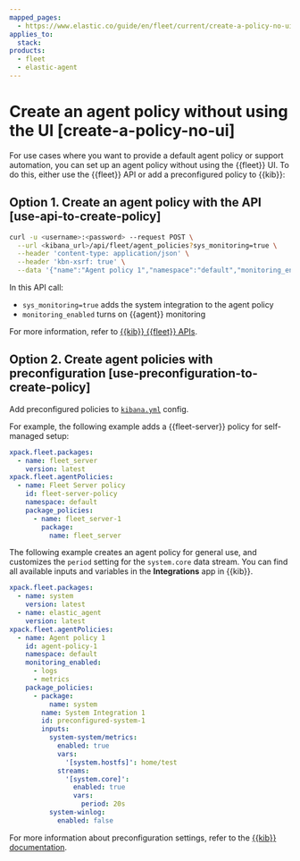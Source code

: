 ```yaml
---
mapped_pages:
  - https://www.elastic.co/guide/en/fleet/current/create-a-policy-no-ui.html
applies_to:
  stack:
products:
  - fleet
  - elastic-agent
---
```


# Create an agent policy without using the UI [create-a-policy-no-ui]

For use cases where you want to provide a default agent policy or support automation, you can set up an agent policy without using the {{fleet}} UI. To do this, either use the {{fleet}} API or add a preconfigured policy to {{kib}}:


## Option 1. Create an agent policy with the API [use-api-to-create-policy]

```sh
curl -u <username>:<password> --request POST \
  --url <kibana_url>/api/fleet/agent_policies?sys_monitoring=true \
  --header 'content-type: application/json' \
  --header 'kbn-xsrf: true' \
  --data '{"name":"Agent policy 1","namespace":"default","monitoring_enabled":["logs","metrics"]}'
```

In this API call:

* `sys_monitoring=true` adds the system integration to the agent policy
* `monitoring_enabled` turns on {{agent}} monitoring

For more information, refer to [{{kib}} {{fleet}} APIs](/reference/fleet/fleet-api-docs.md).


## Option 2. Create agent policies with preconfiguration [use-preconfiguration-to-create-policy]

Add preconfigured policies to [`kibana.yml`](/deploy-manage/stack-settings.md) config.

For example, the following example adds a {{fleet-server}} policy for self-managed setup:

```yaml
xpack.fleet.packages:
  - name: fleet_server
    version: latest
xpack.fleet.agentPolicies:
  - name: Fleet Server policy
    id: fleet-server-policy
    namespace: default
    package_policies:
      - name: fleet_server-1
        package:
          name: fleet_server
```

The following example creates an agent policy for general use, and customizes the `period` setting for the `system.core` data stream. You can find all available inputs and variables in the **Integrations** app in {{kib}}.

```yaml
xpack.fleet.packages:
  - name: system
    version: latest
  - name: elastic_agent
    version: latest
xpack.fleet.agentPolicies:
  - name: Agent policy 1
    id: agent-policy-1
    namespace: default
    monitoring_enabled:
      - logs
      - metrics
    package_policies:
      - package:
          name: system
        name: System Integration 1
        id: preconfigured-system-1
        inputs:
          system-system/metrics:
            enabled: true
            vars:
              '[system.hostfs]': home/test
            streams:
              '[system.core]':
                enabled: true
                vars:
                  period: 20s
          system-winlog:
            enabled: false
```

For more information about preconfiguration settings, refer to the [{{kib}} documentation](kibana://reference/configuration-reference/fleet-settings.md).
